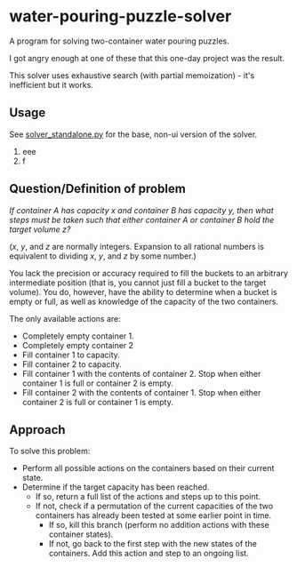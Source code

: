# water-pouring-puzzle-solver
A program for solving two-container water pouring puzzles.

I got angry enough at one of these that this one-day project was the result.

This solver uses exhaustive search (with partial memoization) - it's inefficient but it works. 

## Usage

See [solver_standalone.py](src/main/python/solver_standalone.py) for the base, non-ui version of the solver.

1. eee
2. f

## Question/Definition of problem
*If container A has capacity x and container B has capacity y, then what steps must be taken such that either container A or container B hold the target volume z?*

(*x*, *y*, and *z* are normally integers. Expansion to all rational numbers is equivalent to dividing *x*, *y*, and *z* by some number.)

You lack the precision or accuracy required to fill the buckets to an arbitrary intermediate position (that is, you cannot just fill a bucket to the target volume). You do, however, have the ability to determine when a bucket is empty or full, as well as knowledge of the capacity of the two containers.

The only available actions are:
- Completely empty container 1.
- Completely empty container 2
- Fill container 1 to capacity.
- Fill container 2 to capacity.
- Fill container 1 with the contents of container 2. Stop when either container 1 is full or container 2 is empty.
- Fill container 2 with the contents of container 1. Stop when either container 2 is full or container 1 is empty.

## Approach
To solve this problem:

- Perform all possible actions on the containers based on their current state.
- Determine if the target capacity has been reached.
  - If so, return a full list of the actions and steps up to this point.
  - If not, check if a permutation of the current capacities of the two containers has already been tested at some earlier point in time.
    - If so, kill this branch (perform no addition actions with these container states).
    - If not, go back to the first step with the new states of the containers. Add this action and step to an ongoing list. 

